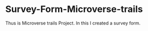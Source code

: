# Survey-Form-Microverse-trails

Thus is Microverse trails Project.
In this I created a survey form.